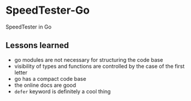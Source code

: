 # SpeedTester-Go
SpeedTester in Go

## Lessons learned
* go modules are not necessary for structuring the code base
* visibility of types and functions are controlled by the case of the first letter
* go has a compact code base
* the online docs are good
* `defer` keyword is definitely a cool thing 